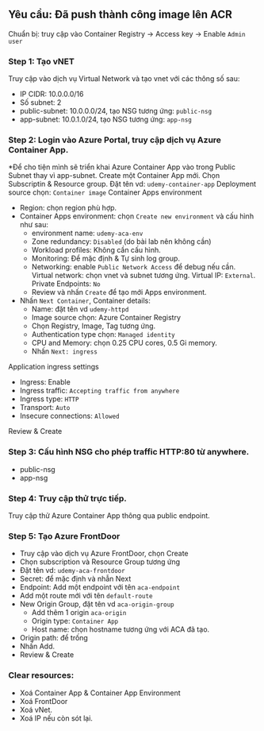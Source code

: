 ## Yêu cầu: Đã push thành công image lên ACR
Chuẩn bị: truy cập vào Container Registry -> Access key -> Enable `Admin user`

### Step 1: Tạo vNET
Truy cập vào dịch vụ Virtual Network và tạo vnet với các thông số sau:
- IP CIDR: 10.0.0.0/16
- Số subnet: 2
- public-subnet: 10.0.0.0/24, tạo NSG tương ứng: `public-nsg`
- app-subnet: 10.0.1.0/24, tạo NSG tương ứng: `app-nsg`

### Step 2: Login vào Azure Portal, truy cập dịch vụ Azure Container App.
*Để cho tiện mình sẽ triển khai Azure Container App vào trong Public Subnet thay vì app-subnet.
Create một Container App mới.
Chọn Subscriptin & Resource group.
Đặt tên vd: `udemy-container-app`
Deployment source chọn: `Container image`
Container Apps environment
- Region: chọn region phù hợp.
- Container Apps environment: chọn `Create new environment` và cấu hình như sau:
    + environment name: `udemy-aca-env`
    + Zone redundancy: `Disabled` (do bài lab nên không cần)
    + Workload profiles: Không cần cấu hình.
    + Monitoring: Để mặc định & Tự sinh log group.
    + Networking: enable `Public Network Access` để debug nếu cần. Virtual network: chọn vnet và subnet tương ứng. Virtual IP: `External`. Private Endpoints: `No`
    + Review và nhấn `Create` để tạo mới Apps environment.
- Nhấn `Next Container`, Container details:
    + Name: đặt tên vd `udemy-httpd`
    + Image source chọn: Azure Container Registry
    + Chọn Registry, Image, Tag tương ứng.
    + Authentication type chọn: `Managed identity`
    + CPU and Memory: chọn 0.25 CPU cores, 0.5 Gi memory.
    + Nhấn `Next: ingress`

Application ingress settings
- Ingress: Enable
- Ingress traffic: `Accepting traffic from anywhere`
- Ingress type: `HTTP`
- Transport: `Auto`
- Insecure connections: `Allowed`

Review & Create

### Step 3: Cấu hình NSG cho phép traffic HTTP:80 từ anywhere.
- public-nsg
- app-nsg
### Step 4: Truy cập thử trực tiếp.
Truy cập thử Azure Container App thông qua public endpoint.

### Step 5: Tạo Azure FrontDoor
- Truy cập vào dịch vụ Azure FrontDoor, chọn Create
- Chọn subscription và Resource Group tương ứng
- Đặt tên vd: `udemy-aca-frontdoor`
- Secret: để mặc định và nhẫn Next
- Endpoint: Add một endpoint với tên `aca-endpoint`
- Add một route mới với tên `default-route`
- New Origin Group, đặt tên vd `aca-origin-group`
    + Add thêm 1 origin `aca-origin` 
    + Origin type: `Container App`
    + Host name: chọn hostname tương ứng với ACA đã tạo.
- Origin path: để trống
- Nhấn Add.
- Review & Create

### Clear resources:
- Xoá Container App & Container App Environment
- Xoá FrontDoor
- Xoá vNet.
- Xoá IP nếu còn sót lại.


